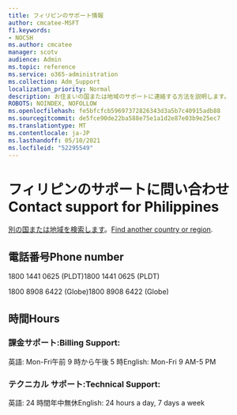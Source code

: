 ```yaml
---
title: フィリピンのサポート情報
author: cmcatee-MSFT
f1.keywords:
- NOCSH
ms.author: cmcatee
manager: scotv
audience: Admin
ms.topic: reference
ms.service: o365-administration
ms.collection: Adm_Support
localization_priority: Normal
description: お住まいの国または地域のサポートに連絡する方法を説明します。
ROBOTS: NOINDEX, NOFOLLOW
ms.openlocfilehash: fe5bfcfcb59697372826343d3a5b7c40915adb88
ms.sourcegitcommit: de5fce90de22ba588e75e1a1d2e87e03b9e25ec7
ms.translationtype: MT
ms.contentlocale: ja-JP
ms.lasthandoff: 05/10/2021
ms.locfileid: "52295549"
---
```

# <a name="contact-support-for-philippines"></a><span data-ttu-id="76527-103">フィリピンのサポートに問い合わせ</span><span class="sxs-lookup"><span data-stu-id="76527-103">Contact support for Philippines</span></span>

<span data-ttu-id="76527-104">[別の国または地域を検索します](../../business-video/get-help-support.md)。</span><span class="sxs-lookup"><span data-stu-id="76527-104">[Find another country or region](../../business-video/get-help-support.md).</span></span>

## <a name="phone-number"></a><span data-ttu-id="76527-105">電話番号</span><span class="sxs-lookup"><span data-stu-id="76527-105">Phone number</span></span>
<span data-ttu-id="76527-106">1800 1441 0625 (PLDT)</span><span class="sxs-lookup"><span data-stu-id="76527-106">1800 1441 0625 (PLDT)</span></span>

<span data-ttu-id="76527-107">1800 8908 6422 (Globe)</span><span class="sxs-lookup"><span data-stu-id="76527-107">1800 8908 6422 (Globe)</span></span>

## <a name="hours"></a><span data-ttu-id="76527-108">時間</span><span class="sxs-lookup"><span data-stu-id="76527-108">Hours</span></span>
### <a name="billing-support"></a><span data-ttu-id="76527-109">課金サポート:</span><span class="sxs-lookup"><span data-stu-id="76527-109">Billing Support:</span></span>

<span data-ttu-id="76527-110">英語: Mon-Fri午前 9 時から午後 5 時</span><span class="sxs-lookup"><span data-stu-id="76527-110">English: Mon-Fri 9 AM-5 PM</span></span>

### <a name="technical-support"></a><span data-ttu-id="76527-111">テクニカル サポート:</span><span class="sxs-lookup"><span data-stu-id="76527-111">Technical Support:</span></span>

<span data-ttu-id="76527-112">英語: 24 時間年中無休</span><span class="sxs-lookup"><span data-stu-id="76527-112">English: 24 hours a day, 7 days a week</span></span>
